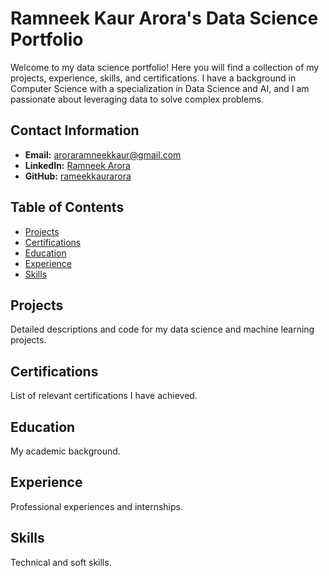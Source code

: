 # Ramneek Kaur Arora's Data Science Portfolio

Welcome to my data science portfolio! Here you will find a collection of my projects, experience, skills, and certifications. I have a background in Computer Science with a specialization in Data Science and AI, and I am passionate about leveraging data to solve complex problems.

## Contact Information
- **Email:** aroraramneekkaur@gmail.com
- **LinkedIn:** [Ramneek Arora](https://www.linkedin.com/in/ramneekarora10/)
- **GitHub:** [rameekkaurarora](https://github.com/rameekkaurarora)

## Table of Contents
- [Projects](#projects)
- [Certifications](#certifications)
- [Education](#education)
- [Experience](#experience)
- [Skills](#skills)

## Projects
Detailed descriptions and code for my data science and machine learning projects.

## Certifications
List of relevant certifications I have achieved.

## Education
My academic background.

## Experience
Professional experiences and internships.

## Skills
Technical and soft skills.
